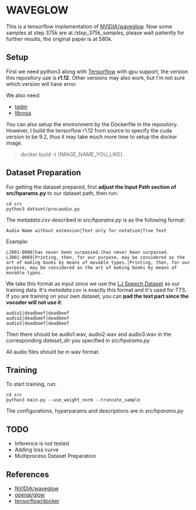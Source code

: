 # WAVEGLOW
This is a tensorflow implementation of [NVIDIA/waveglow](https://github.com/NVIDIA/waveglow).
Now some samples at step 375k are at */step_375k_samples*, please wait patiently for further results, the original paper is at 580k.

## Setup
First we need python3 along with [Tensorflow](https://github.com/tensorflow/tensorflow) with gpu support, the version this repository use is **r1.12**.
Other versions may also work, but I'm not sure which version will have error.

We also need:
 - [tqdm](https://github.com/tqdm/tqdm)
 - [librosa](https://github.com/librosa/librosa)

You can also setup the environment by the Dockerfile in the repository.
However, I build the tensorflow r1.12 from source to specify the cuda version to be 9.2, thus it may take much more time to setup the docker image.
> docker build -t {IMAGE\_NAME\_YOU\_LIKE} .

## Dataset Preparation
For getting the dataset prepared, first **adjust the Input Path section of src/hparams.py** to our dataset path, then run:
```
cd src
python3 dataset/procaudio.py
```
The *metadata.csv* described in *src/hparams.py* is as the following format:
```
Audio Name without extension|Text only for notation|True Text
```

Example:
```
LJ001-0008|has never been surpassed.|has never been surpassed.
LJ001-0009|Printing, then, for our purpose, may be considered as the art of making books by means of movable types.|Printing, then, for our purpose, may be considered as the art of making books by means of movable types.
```

We take this format as input since we use the [LJ Speech Dataset](https://keithito.com/LJ-Speech-Dataset/) as our training data.
It's *metadata.csv* is exactly this format and it's used for TTS.
If you are training on your own dataset, you can **pad the text part since the vocoder will not use it**:
```
audio1|deadbeef|deadbeef
audio2|deadbeef|deadbeef
audio3|deadbeef|deadbeef
```
Then there should be audio1.wav, audio2.wav and audio3.wav in the corresponding *dataset\_dir* you specified in *src/hparams.py*


All audio files should be in wav format.

## Training
To start training, run:
```
cd src
python3 main.py --use_weight_norm --truncate_sample
```

The configurations, hyperparams and descriptions are in *src/hparams.py*

## TODO
 - Inference is not tested
 - Adding loss curve
 - Multiprocess Dataset Preparation

## References
 - [NVIDIA/waveglow](https://github.com/NVIDIA/waveglow)
 - [openai/glow](https://github.com/openai/glow)
 - [tensorflow/docker](https://github.com/tensorflow/tensorflow/blob/master/tensorflow/tools/docker/Dockerfile.gpu)
